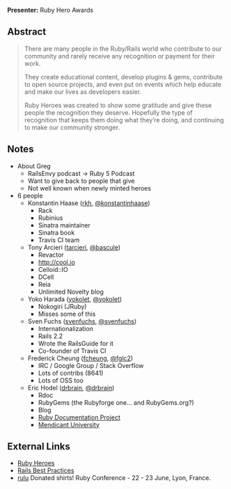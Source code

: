 **Presenter:** Ruby Hero Awards

## Abstract

> There are many people in the Ruby/Rails world who contribute to our community and rarely receive any recognition or payment for their work.
>
> They create educational content, develop plugins & gems, contribute to open source projects, and even put on events which help educate and make our lives as developers easier.
>
> Ruby Heroes was created to show some gratitude and give these people the recognition they deserve. Hopefully the type of recognition that keeps them doing what they’re doing, and continuing to make our community stronger.

## Notes

* About Greg
    * RailsEnvy podcast -> Ruby 5 Podcast
    * Want to give back to people that give
    * Not well known when newly minted heroes
* 6 people
    * Konstantin Haase ([rkh](https://github.com/rkh), [@konstantinhaase](https://twitter.com/#!/konstantinhaase))
        * Rack
        * Rubinius
        * Sinatra maintainer
        * Sinatra book
        * Travis CI team
    * Tony Arcieri ([tarcieri](https://github.com/tarcieri), [@bascule](https://twitter.com/#!/bascule))
        * Revactor
        * http://cool.io
        * Celloid::IO
        * DCell
        * Reia
        * Unlimited Novelty blog
    * Yoko Harada ([yokolet](https://github.com/yokolet), [@yokolet](https://twitter.com/#!/yokolet))
        * Nokogiri (JRuby)
        * Misses some of this
    * Sven Fuchs ([svenfuchs](https://github.com/svenfuchs), [@svenfuchs](https://twitter.com/#!/svenfuchs))
        * Internationalization
        * Rails 2.2
        * Wrote the RailsGuide for it
        * Co-founder of Travis CI
    * Frederick Cheung ([fcheung](https://github.com/fcheung), [@fglc2](https://twitter.com/#!/fglc2))
        * IRC / Google Group / Stack Overflow
        * Lots of contribs (8641)
        * Lots of OSS too
    * Eric Hodel ([drbrain](https://github.com/drbrain), [@drbrain](https://twitter.com/#!/drbrain))
        * Rdoc
        * RubyGems (the Rubyforge one... and RubyGems.org?)
        * Blog
        * [Ruby Documentation Project](http://documenting-ruby.org/)
        * [Mendicant University](http://mendicantuniversity.org)

## External Links

* [Ruby Heroes](http://rubyheroes.com/)
* [Rails Best Practices](http://railsbest.com/)
* [rulu](http://rulu.eu/) Donated shirts! Ruby Conference - 22 - 23 June, Lyon, France.